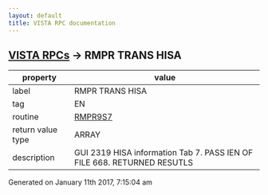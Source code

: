 ```yaml
---
layout: default
title: VISTA RPC documentation
---
```




## [VISTA RPCs](TableOfContent.md) &#8594; RMPR TRANS HISA 

 property | value 
--- | --- 
 label | RMPR TRANS HISA
 tag | EN
 routine | [RMPR9S7](http://code.osehra.org/dox/Routine_RMPR9S7_source.html)
 return value type | ARRAY
 description | GUI 2319 HISA information Tab 7. PASS IEN OF FILE 668. RETURNED RESUTLS 




 Generated on January 11th 2017, 7:15:04 am